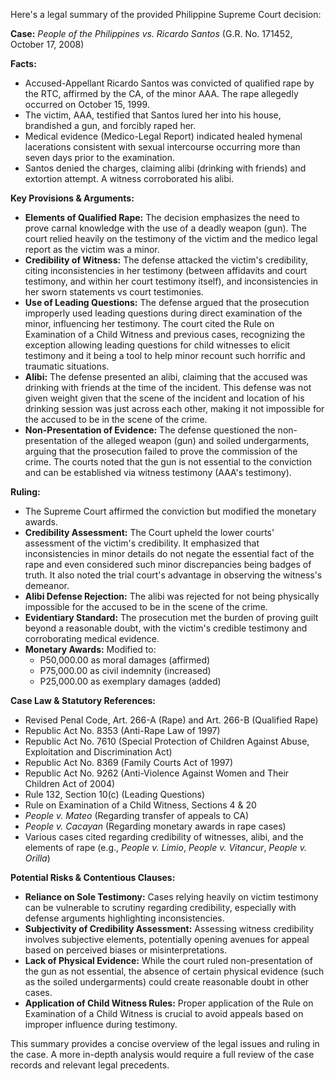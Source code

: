 Here's a legal summary of the provided Philippine Supreme Court decision:

**Case:** *People of the Philippines vs. Ricardo Santos* (G.R. No. 171452, October 17, 2008)

**Facts:**

*   Accused-Appellant Ricardo Santos was convicted of qualified rape by the RTC, affirmed by the CA, of the minor AAA. The rape allegedly occurred on October 15, 1999.
*   The victim, AAA, testified that Santos lured her into his house, brandished a gun, and forcibly raped her.
*   Medical evidence (Medico-Legal Report) indicated healed hymenal lacerations consistent with sexual intercourse occurring more than seven days prior to the examination.
*   Santos denied the charges, claiming alibi (drinking with friends) and extortion attempt. A witness corroborated his alibi.

**Key Provisions & Arguments:**

*   **Elements of Qualified Rape:** The decision emphasizes the need to prove carnal knowledge with the use of a deadly weapon (gun). The court relied heavily on the testimony of the victim and the medico legal report as the victim was a minor.
*   **Credibility of Witness:** The defense attacked the victim's credibility, citing inconsistencies in her testimony (between affidavits and court testimony, and within her court testimony itself), and inconsistencies in her sworn statements vs court testimonies.
*   **Use of Leading Questions:** The defense argued that the prosecution improperly used leading questions during direct examination of the minor, influencing her testimony. The court cited the Rule on Examination of a Child Witness and previous cases, recognizing the exception allowing leading questions for child witnesses to elicit testimony and it being a tool to help minor recount such horrific and traumatic situations.
*   **Alibi:** The defense presented an alibi, claiming that the accused was drinking with friends at the time of the incident. This defense was not given weight given that the scene of the incident and location of his drinking session was just across each other, making it not impossible for the accused to be in the scene of the crime.
*   **Non-Presentation of Evidence:** The defense questioned the non-presentation of the alleged weapon (gun) and soiled undergarments, arguing that the prosecution failed to prove the commission of the crime. The courts noted that the gun is not essential to the conviction and can be established via witness testimony (AAA's testimony).

**Ruling:**

*   The Supreme Court affirmed the conviction but modified the monetary awards.
*   **Credibility Assessment:** The Court upheld the lower courts' assessment of the victim's credibility. It emphasized that inconsistencies in minor details do not negate the essential fact of the rape and even considered such minor discrepancies being badges of truth. It also noted the trial court's advantage in observing the witness's demeanor.
*   **Alibi Defense Rejection:** The alibi was rejected for not being physically impossible for the accused to be in the scene of the crime.
*   **Evidentiary Standard:** The prosecution met the burden of proving guilt beyond a reasonable doubt, with the victim's credible testimony and corroborating medical evidence.
*   **Monetary Awards:** Modified to:
    *   P50,000.00 as moral damages (affirmed)
    *   P75,000.00 as civil indemnity (increased)
    *   P25,000.00 as exemplary damages (added)

**Case Law & Statutory References:**

*   Revised Penal Code, Art. 266-A (Rape) and Art. 266-B (Qualified Rape)
*   Republic Act No. 8353 (Anti-Rape Law of 1997)
*   Republic Act No. 7610 (Special Protection of Children Against Abuse, Exploitation and Discrimination Act)
*   Republic Act No. 8369 (Family Courts Act of 1997)
*   Republic Act No. 9262 (Anti-Violence Against Women and Their Children Act of 2004)
*   Rule 132, Section 10(c) (Leading Questions)
*   Rule on Examination of a Child Witness, Sections 4 & 20
*   *People v. Mateo* (Regarding transfer of appeals to CA)
*   *People v. Cacayan* (Regarding monetary awards in rape cases)
*   Various cases cited regarding credibility of witnesses, alibi, and the elements of rape (e.g., *People v. Limio*, *People v. Vitancur*, *People v. Orilla*)

**Potential Risks & Contentious Clauses:**

*   **Reliance on Sole Testimony:** Cases relying heavily on victim testimony can be vulnerable to scrutiny regarding credibility, especially with defense arguments highlighting inconsistencies.
*   **Subjectivity of Credibility Assessment:** Assessing witness credibility involves subjective elements, potentially opening avenues for appeal based on perceived biases or misinterpretations.
*   **Lack of Physical Evidence:** While the court ruled non-presentation of the gun as not essential, the absence of certain physical evidence (such as the soiled undergarments) could create reasonable doubt in other cases.
*   **Application of Child Witness Rules:** Proper application of the Rule on Examination of a Child Witness is crucial to avoid appeals based on improper influence during testimony.

This summary provides a concise overview of the legal issues and ruling in the case. A more in-depth analysis would require a full review of the case records and relevant legal precedents.
